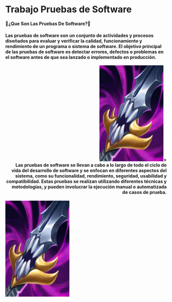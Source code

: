 # Trabajo Pruebas de Software
<html>

<div <h2><strong>🤔¿Que Son Las Pruebas De Software?🤔</strong></h2>
  
 <h4>Las pruebas de software son un conjunto de actividades y procesos diseñados para evaluar y verificar la calidad, funcionamiento y rendimiento de un programa o sistema de
  software. El objetivo principal de las pruebas de software es detectar errores, defectos o problemas en el software antes de que sea lanzado o implementado en producción.<br><br>
 <div align="right"><img src="descarga (1).jpg" width="200" height="300" >><div>
Las pruebas de software se llevan a cabo a lo largo de todo el ciclo de vida del desarrollo de software y se enfocan en diferentes aspectos del sistema, como su funcionalidad, rendimiento, seguridad, usabilidad y compatibilidad. Estas pruebas se realizan utilizando diferentes técnicas y metodologías, y pueden involucrar la ejecución manual o automatizada de casos de prueba.</h4>
  
  
  <div float:right><img src="descarga (1).jpg" width="200" height="300" ><div>
  
  

  
  
  
  
  
  
  
  
  
  
  
</html>

